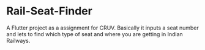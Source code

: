 # Rail-Seat-Finder
A Flutter project as a assignment for CRUV. Basically it inputs a seat number and lets to find which type of seat and where you are getting in Indian Railways.
